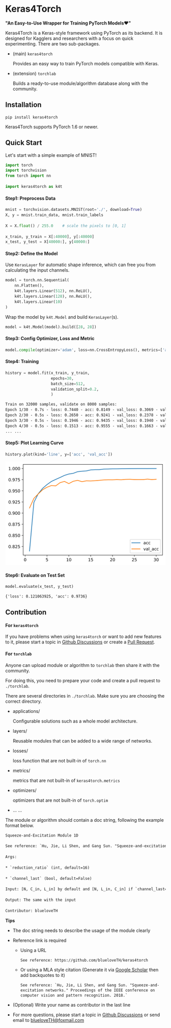 # Keras4Torch

**"An Easy-to-Use Wrapper for Training PyTorch Models❤"**

Keras4Torch is a Keras-style framework using PyTorch as its backend. It is designed for Kagglers and researchers with a focus on quick experimenting. There are two sub-packages.

+ (main) `keras4torch`

    Provides an easy way to train PyTorch models compatible with Keras.

+ (extension) `torchlab`

    Builds a ready-to-use module/algorithm database along with the community.

## Installation

```
pip install keras4torch
```

Keras4Torch supports PyTorch 1.6 or newer.



## Quick Start

Let's start with a simple example of MNIST!

```python
import torch
import torchvision
from torch import nn

import keras4torch as k4t
```

#### Step1: Preprocess Data

```python
mnist = torchvision.datasets.MNIST(root='./', download=True)
X, y = mnist.train_data, mnist.train_labels

X = X.float() / 255.0    # scale the pixels to [0, 1]

x_train, y_train = X[:40000], y[:40000]
x_test, y_test = X[40000:], y[40000:]
```

#### Step2: Define the Model

Use `KerasLayer` for automatic shape inference, which can free you from calculating the input channels.

```python
model = torch.nn.Sequential(
    nn.Flatten(),
    k4t.layers.Linear(512), nn.ReLU(),
    k4t.layers.Linear(128), nn.ReLU(),
    k4t.layers.Linear(10)
)
```

Wrap the model by `k4t.Model` and build `KerasLayer`(s).

```python
model = k4t.Model(model).build([28, 28])
```

#### Step3: Config Optimizer, Loss and Metric

```python
model.compile(optimizer='adam', loss=nn.CrossEntropyLoss(), metrics=['acc'])
```

#### Step4: Training

```python
history = model.fit(x_train, y_train,
                	epochs=30,
                	batch_size=512,
                	validation_split=0.2,
                	)
```

```txt
Train on 32000 samples, validate on 8000 samples:
Epoch 1/30 - 0.7s - loss: 0.7440 - acc: 0.8149 - val_loss: 0.3069 - val_acc: 0.9114 - lr: 1e-03
Epoch 2/30 - 0.5s - loss: 0.2650 - acc: 0.9241 - val_loss: 0.2378 - val_acc: 0.9331 - lr: 1e-03
Epoch 3/30 - 0.5s - loss: 0.1946 - acc: 0.9435 - val_loss: 0.1940 - val_acc: 0.9431 - lr: 1e-03
Epoch 4/30 - 0.5s - loss: 0.1513 - acc: 0.9555 - val_loss: 0.1663 - val_acc: 0.9524 - lr: 1e-03
... ...
```

#### Step5: Plot Learning Curve

```python
history.plot(kind='line', y=['acc', 'val_acc'])
```

![learning_curve.svg](imgs/learning_curve.svg)

#### Step6: Evaluate on Test Set

```python
model.evaluate(x_test, y_test)
```

```txt
{'loss': 0.121063925, 'acc': 0.9736}
```



## Contribution

#### For `keras4torch`

If you have problems when using `keras4torch` or want to add new features to it, please start a topic in [Github Discussions](https://github.com/blueloveTH/keras4torch/discussions) or create a [Pull Request](https://github.com/blueloveTH/keras4torch/pulls).



#### For `torchlab`

Anyone can upload module or algorithm to `torchlab` then share it with the community.

For doing this, you need to prepare your code and create a pull request to `./torchlab`.

There are several directories in `./torchlab`. Make sure you are choosing the correct directory.

+ applications/

    Configurable solutions such as a whole model architecture.

+ layers/

    Reusable modules that can be added to a wide range of networks.

+ losses/

    loss function that are not built-in of `torch.nn`

+ metrics/

    metrics that are not built-in of `keras4torch.metrics`

+ optimizers/

    optimizers that are not built-in of `torch.optim`

+ ... ...

The module or algorithm should contain a doc string, following the example format below.

```txt
Squeeze-and-Excitation Module 1D

See reference: `Hu, Jie, Li Shen, and Gang Sun. "Squeeze-and-excitation networks." Proceedings of the IEEE conference on computer vision and pattern recognition. 2018.`

Args:

* `reduction_ratio` (int, default=16)

* `channel_last` (bool, default=False)

Input: [N, C_in, L_in] by default and [N, L_in, C_in] if `channel_last=True`

Output: The same with the input

Contributor: blueloveTH
```



**Tips**

+ The doc string needs to describe the usage of the module clearly

+ Reference link is required
  
    + Using a URL

        ```
        See reference: https://github.com/blueloveTH/keras4torch
        ```

    + Or using a MLA style citation (Generate it via [Google Scholar](https://scholar.google.com/) then add backquotes to it)

        ```
        See reference: `Hu, Jie, Li Shen, and Gang Sun. "Squeeze-and-excitation networks." Proceedings of the IEEE conference on computer vision and pattern recognition. 2018.`
        ```

+ (Optional) Write your name as contributor in the last line

+ For more questions, please start a topic in [Github Discussions](https://github.com/blueloveTH/keras4torch/discussions) or send email to blueloveTH@foxmail.com